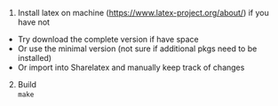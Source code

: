 1. Install latex on machine (https://www.latex-project.org/about/) if you have not
- Try download the complete version if have space 
- Or use the minimal version (not sure if additional pkgs need to be installed) 
- Or import into Sharelatex and manually keep track of changes





2. Build  
`make`
